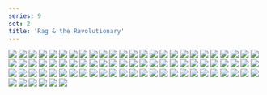 ```yaml
---
series: 9
set: 2
title: 'Rag & the Revolutionary'
---
```


![](../../../../assets/modern-fried-snake/part-2/modern-chapter2cover.jpg)
![](../../../../assets/modern-fried-snake/part-2/modern68.jpg)
![](../../../../assets/modern-fried-snake/part-2/modern69.jpg)
![](../../../../assets/modern-fried-snake/part-2/modern70.jpg)
![](../../../../assets/modern-fried-snake/part-2/modern71.jpg)
![](../../../../assets/modern-fried-snake/part-2/modern72.jpg)
![](../../../../assets/modern-fried-snake/part-2/modern73.jpg)
![](../../../../assets/modern-fried-snake/part-2/modern74.jpg)
![](../../../../assets/modern-fried-snake/part-2/modern75.jpg)
![](../../../../assets/modern-fried-snake/part-2/modern76.jpg)
![](../../../../assets/modern-fried-snake/part-2/modern77.jpg)
![](../../../../assets/modern-fried-snake/part-2/modern78.jpg)
![](../../../../assets/modern-fried-snake/part-2/modern79.jpg)
![](../../../../assets/modern-fried-snake/part-2/modern80.jpg)
![](../../../../assets/modern-fried-snake/part-2/modern81.jpg)
![](../../../../assets/modern-fried-snake/part-2/modern82.jpg)
![](../../../../assets/modern-fried-snake/part-2/modern83.jpg)
![](../../../../assets/modern-fried-snake/part-2/modern84.jpg)
![](../../../../assets/modern-fried-snake/part-2/modern85.jpg)
![](../../../../assets/modern-fried-snake/part-2/modern86.jpg)
![](../../../../assets/modern-fried-snake/part-2/modern87.jpg)
![](../../../../assets/modern-fried-snake/part-2/modern88.jpg)
![](../../../../assets/modern-fried-snake/part-2/modern89.jpg)
![](../../../../assets/modern-fried-snake/part-2/modern90.jpg)
![](../../../../assets/modern-fried-snake/part-2/modern91.jpg)
![](../../../../assets/modern-fried-snake/part-2/modern92.jpg)
![](../../../../assets/modern-fried-snake/part-2/modern93.jpg)
![](../../../../assets/modern-fried-snake/part-2/modern94.jpg)
![](../../../../assets/modern-fried-snake/part-2/modern95.jpg)
![](../../../../assets/modern-fried-snake/part-2/modern96.jpg)
![](../../../../assets/modern-fried-snake/part-2/modern97.jpg)
![](../../../../assets/modern-fried-snake/part-2/modern98.jpg)
![](../../../../assets/modern-fried-snake/part-2/modern99.jpg)
![](../../../../assets/modern-fried-snake/part-2/modern100.jpg)
![](../../../../assets/modern-fried-snake/part-2/modern101.jpg)
![](../../../../assets/modern-fried-snake/part-2/modern102.jpg)
![](../../../../assets/modern-fried-snake/part-2/modern103.jpg)
![](../../../../assets/modern-fried-snake/part-2/modern104.jpg)
![](../../../../assets/modern-fried-snake/part-2/modern105.jpg)
![](../../../../assets/modern-fried-snake/part-2/modern106.jpg)
![](../../../../assets/modern-fried-snake/part-2/modern107.jpg)
![](../../../../assets/modern-fried-snake/part-2/modern108.jpg)
![](../../../../assets/modern-fried-snake/part-2/modern109.jpg)
![](../../../../assets/modern-fried-snake/part-2/modern110.jpg)
![](../../../../assets/modern-fried-snake/part-2/modern111.jpg)
![](../../../../assets/modern-fried-snake/part-2/modern112.jpg)
![](../../../../assets/modern-fried-snake/part-2/modern113.jpg)
![](../../../../assets/modern-fried-snake/part-2/modern114.jpg)
![](../../../../assets/modern-fried-snake/part-2/modern115.jpg)
![](../../../../assets/modern-fried-snake/part-2/modern116.jpg)
![](../../../../assets/modern-fried-snake/part-2/modern117.jpg)
![](../../../../assets/modern-fried-snake/part-2/modern118.jpg)
![](../../../../assets/modern-fried-snake/part-2/modern119.jpg)
![](../../../../assets/modern-fried-snake/part-2/modern120.jpg)
![](../../../../assets/modern-fried-snake/part-2/modern121.jpg)
![](../../../../assets/modern-fried-snake/part-2/modern122.jpg)
![](../../../../assets/modern-fried-snake/part-2/modern123.jpg)
![](../../../../assets/modern-fried-snake/part-2/modern124.jpg)
![](../../../../assets/modern-fried-snake/part-2/modern125.jpg)
![](../../../../assets/modern-fried-snake/part-2/modern126.jpg)
![](../../../../assets/modern-fried-snake/part-2/modern127.jpg)
![](../../../../assets/modern-fried-snake/part-2/modern128.jpg)
![](../../../../assets/modern-fried-snake/part-2/modern129.jpg)
![](../../../../assets/modern-fried-snake/part-2/modern130.jpg)
![](../../../../assets/modern-fried-snake/part-2/modern131.jpg)
![](../../../../assets/modern-fried-snake/part-2/modern132.jpg)
![](../../../../assets/modern-fried-snake/part-2/modern133.jpg)
![](../../../../assets/modern-fried-snake/part-2/modern134.jpg)
![](../../../../assets/modern-fried-snake/part-2/modern135.jpg)
![](../../../../assets/modern-fried-snake/part-2/modern136.jpg)
![](../../../../assets/modern-fried-snake/part-2/modern137.jpg)
![](../../../../assets/modern-fried-snake/part-2/modern138.jpg)
![](../../../../assets/modern-fried-snake/part-2/modern139.jpg)
![](../../../../assets/modern-fried-snake/part-2/modern140.jpg)
![](../../../../assets/modern-fried-snake/part-2/modern141.jpg)
![](../../../../assets/modern-fried-snake/part-2/modern142.jpg)
![](../../../../assets/modern-fried-snake/part-2/modern143.jpg)
![](../../../../assets/modern-fried-snake/part-2/modern144.jpg)
![](../../../../assets/modern-fried-snake/part-2/modern145.jpg)
![](../../../../assets/modern-fried-snake/part-2/modern146.jpg)
![](../../../../assets/modern-fried-snake/part-2/modern147.jpg)